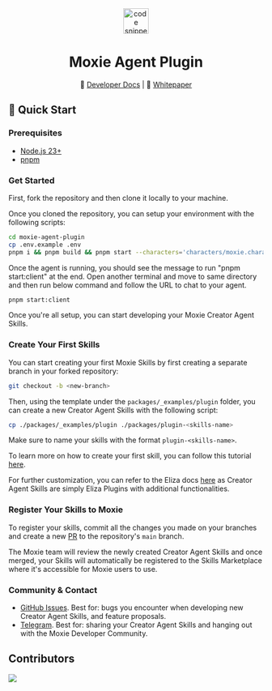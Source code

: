 <div align="center">
<a align="center" href="https://moxie.xyz" target="_blank">
    <img src="./assets/logo.avif" alt="code snippets" height=50/>
  </a>
  <h1 align="center">Moxie Agent Plugin</h1>

📖 [Developer Docs](https://developer.moxie.xyz/) | 🎯 [Whitepaper](https://build.moxie.xyz/the-moxie-protocol)

</div>

## 🚀 Quick Start

### Prerequisites

- [Node.js 23+](https://docs.npmjs.com/downloading-and-installing-node-js-and-npm)
- [pnpm](https://pnpm.io/installation)

### Get Started

First, fork the repository and then clone it locally to your machine.

Once you cloned the repository, you can setup your environment with the following scripts:

```bash
cd moxie-agent-plugin
cp .env.example .env
pnpm i && pnpm build && pnpm start --characters='characters/moxie.character.json'
```

Once the agent is running, you should see the message to run "pnpm start:client" at the end.
Open another terminal and move to same directory and then run below command and follow the URL to chat to your agent.

```bash
pnpm start:client
```

Once you're all setup, you can start developing your Moxie Creator Agent Skills.

### Create Your First Skills

You can start creating your first Moxie Skills by first creating a separate branch in your forked repository:

```sh
git checkout -b <new-branch>
```

Then, using the template under the `packages/_examples/plugin` folder, you can create a new Creator Agent Skills with the following script:

```sh
cp ./packages/_examples/plugin ./packages/plugin-<skills-name>
```

Make sure to name your skills with the format `plugin-<skills-name>`.

To learn more on how to create your first skill, you can follow this tutorial [here](https://developer.moxie.xyz/creator-agents-and-skills-marketplace/quickstart/create-your-first-skill).

For further customization, you can refer to the Eliza docs [here](https://elizaos.github.io/eliza/docs/packages/plugins/#available-plugins) as Creator Agent Skills are simply Eliza Plugins with additional functionalities.

### Register Your Skills to Moxie

To register your skills, commit all the changes you made on your branches and create a new [PR](https://github.com/moxie-protocol/moxie-agent-plugin/pulls) to the repository's `main` branch.

The Moxie team will review the newly created Creator Agent Skills and once merged, your Skills will automatically be registered to the Skills Marketplace where it's accessible for Moxie users to use.

### Community & Contact

- [GitHub Issues](https://github.com/moxie-protocol/moxie-agent-plugin/issues). Best for: bugs you encounter when developing new Creator Agent Skills, and feature proposals.
- [Telegram](https://t.me/+QVjX1VPh3SpmNjMx). Best for: sharing your Creator Agent Skills and hanging out with the Moxie Developer Community.

## Contributors

<a href="https://github.com/moxie-protocol/moxie-agent-plugin/graphs/contributors">
  <img src="https://contrib.rocks/image?repo=moxie-protocol/moxie-agent-plugin" />
</a>

